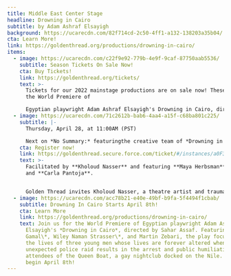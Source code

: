 ```yaml
---
title: Middle East Center Stage
headline: Drowning in Cairo
subtitle: by Adam Ashraf Elsayigh
background: https://ucarecdn.com/82f714cd-2c50-4ff1-a132-138203a35b04/
cta: Learn More!
link: https://goldenthread.org/productions/drowning-in-cairo/
items:
  - image: https://ucarecdn.com/c22f9e92-779b-4e9f-9caf-87750aab5536/
    subtitle: Season Tickets On Sale Now!
    cta: Buy Tickets!
    link: https://goldenthread.org/tickets/
    text: >-
      Tickets for our 2022 mainstage productions are on sale now! These include
      the World Premiere of

      Egyptian playwright Adam Ashraf Elsayigh's Drowning in Cairo, directed by Sahar Assaf and the long-awaited U.S. Premiere of celebrated Iranian playwright Naghmeh Samini's The Language of Wild Berries, translated and directed by Torange Yeghiazarian. Check out our new and improved ticketing! In our continuing efforts to provide an equitable and accessible theatre experience for all, we recently revised our ticketing policies and pricing structure to better reflect the fundamental values we hold that we believe foster a just, inclusive and community-driven space. Visit the [Buy Tickets](https://goldenthread.org/tickets/) page for more information.
  - image: https://ucarecdn.com/71c2612b-bab6-4aa4-a15f-c68ba801c225/
    subtitle: |-
      Thursday, April 28, at 11:00AM (PST)

      Next on *No Summary:* featuringthe creative team of *Drowning in Cairo.*
    cta: Register now!
    link: https://goldenthread.secure.force.com/ticket/#/instances/a0F3Z00000ri7viUAA
    text: >-
      Facilitated by **Kholoud Nasser** and featuring **Maya Herbsman**,
      and **Carla Pantoja**.


      Golden Thread invites Kholoud Nasser, a theatre artist and trauma-informed therapist to host a conversation with *Drowning in Cairo’s* Intimacy Coordinator Maya Herbsman and Fight Director Carla Pantoja. When violence, abuse and intimate content are part of the storytelling, how can we ensure safety and protection in the rehearsal room and the performance space? Maya and Carla will discuss their creative process and their role in safely driving the story forward. The artists will offer us insights into the protocols of touch and contact between actors and how such protocols affirm trust and creativity.
  - image: https://ucarecdn.com/acc78b21-e40e-49bf-b9fa-5f4494f1cbab/
    subtitle: Drowning In Cairo Starts April 8th!
    cta: Learn More
    link: https://goldenthread.org/productions/drowning-in-cairo/
    text: Join us for the World Premiere of Egyptian playwright Adam Ashraf
      Elsayigh's *Drowning in Cairo*, directed by Sahar Assaf. Featuring Amin El
      Gamal\*, Wiley Naman Strasser\*, and Martin Zebari, the play focuses on
      the lives of three young men whose lives are forever altered when an
      unexpected police raid results in the arrest and public humiliation of the
      attendees of the Queen Boat, a gay nightclub docked on the Nile. Previews
      begin April 8th!
---
```

